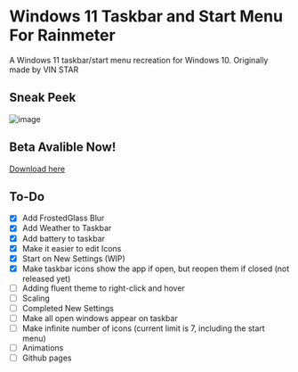 # Windows 11 Taskbar and Start Menu For Rainmeter

A Windows 11 taskbar/start menu recreation for Windows 10. Originally made by VIN STAR

## Sneak Peek

![image](https://user-images.githubusercontent.com/95918679/157865538-2db6837f-2fcf-46fd-9f33-b595df3b86f3.png)

## Beta Avalible Now!
[Download here](https://github.com/notAperson535/Windows-11-Taskbar-and-Start-Menu-For-Rainmeter/releases)

## To-Do

- [x] Add FrostedGlass Blur
- [x] Add Weather to Taskbar
- [x] Add battery to taskbar
- [x] Make it easier to edit Icons
- [x] Start on New Settings (WIP)
- [x] Make taskbar icons show the app if open, but reopen them if closed (not released yet)
- [ ] Adding fluent theme to right-click and hover
- [ ] Scaling
- [ ] Completed New Settings
- [ ] Make all open windows appear on taskbar
- [ ] Make infinite number of icons (current limit is 7, including the start menu)
- [ ] Animations
- [ ] Github pages
